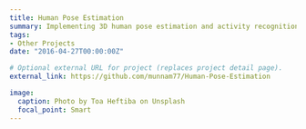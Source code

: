 ```yaml
---
title: Human Pose Estimation
summary: Implementing 3D human pose estimation and activity recognition system to detect and prevent fall of elderly or aged peoples..
tags:
- Other Projects
date: "2016-04-27T00:00:00Z"

# Optional external URL for project (replaces project detail page).
external_link: https://github.com/munnam77/Human-Pose-Estimation

image:
  caption: Photo by Toa Heftiba on Unsplash
  focal_point: Smart
---
```


